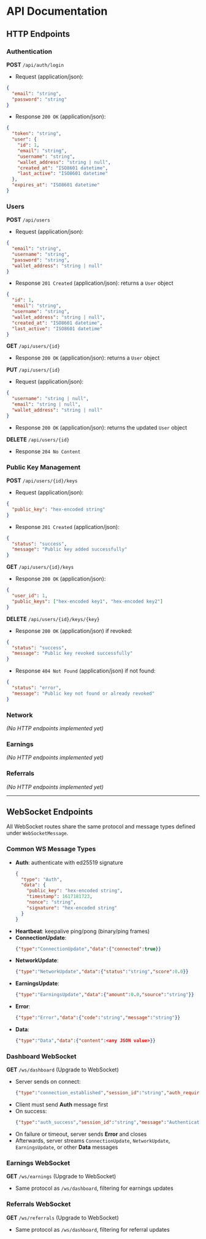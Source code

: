 # API Documentation

## HTTP Endpoints

### Authentication
**POST** `/api/auth/login`

- Request (application/json):
```json
{
  "email": "string",
  "password": "string"
}
```
- Response `200 OK` (application/json):
```json
{
  "token": "string",
  "user": {
    "id": 1,
    "email": "string",
    "username": "string",
    "wallet_address": "string | null",
    "created_at": "ISO8601 datetime",
    "last_active": "ISO8601 datetime"
  },
  "expires_at": "ISO8601 datetime"
}
```

### Users

**POST** `/api/users`
- Request (application/json):
```json
{
  "email": "string",
  "username": "string",
  "password": "string",
  "wallet_address": "string | null"
}
```
- Response `201 Created` (application/json): returns a `User` object
```json
{
  "id": 1,
  "email": "string",
  "username": "string",
  "wallet_address": "string | null",
  "created_at": "ISO8601 datetime",
  "last_active": "ISO8601 datetime"
}
```

**GET** `/api/users/{id}`
- Response `200 OK` (application/json): returns a `User` object

**PUT** `/api/users/{id}`
- Request (application/json):
```json
{
  "username": "string | null",
  "email": "string | null",
  "wallet_address": "string | null"
}
```
- Response `200 OK` (application/json): returns the updated `User` object

**DELETE** `/api/users/{id}`
- Response `204 No Content`

### Public Key Management

**POST** `/api/users/{id}/keys`
- Request (application/json):
```json
{
  "public_key": "hex-encoded string"
}
```
- Response `201 Created` (application/json):
```json
{
  "status": "success",
  "message": "Public key added successfully"
}
```

**GET** `/api/users/{id}/keys`
- Response `200 OK` (application/json):
```json
{
  "user_id": 1,
  "public_keys": ["hex-encoded key1", "hex-encoded key2"]
}
```

**DELETE** `/api/users/{id}/keys/{key}`
- Response `200 OK` (application/json) if revoked:
```json
{
  "status": "success",
  "message": "Public key revoked successfully"
}
```
- Response `404 Not Found` (application/json) if not found:
```json
{
  "status": "error",
  "message": "Public key not found or already revoked"
}
```

### Network
*(No HTTP endpoints implemented yet)*

### Earnings
*(No HTTP endpoints implemented yet)*

### Referrals
*(No HTTP endpoints implemented yet)*

---

## WebSocket Endpoints

All WebSocket routes share the same protocol and message types defined under `WebSocketMessage`.

### Common WS Message Types
- **Auth**: authenticate with ed25519 signature
  ```json
  {
    "type": "Auth",
    "data": {
      "public_key": "hex-encoded string",
      "timestamp": 1617181723,
      "nonce": "string",
      "signature": "hex-encoded string"
    }
  }
  ```
- **Heartbeat**: keepalive ping/pong (binary/ping frames)
- **ConnectionUpdate**:
  ```json
  {"type":"ConnectionUpdate","data":{"connected":true}}
  ```
- **NetworkUpdate**:
  ```json
  {"type":"NetworkUpdate","data":{"status":"string","score":0.0}}
  ```
- **EarningsUpdate**:
  ```json
  {"type":"EarningsUpdate","data":{"amount":0.0,"source":"string"}}
  ```
- **Error**:
  ```json
  {"type":"Error","data":{"code":"string","message":"string"}}
  ```
- **Data**:
  ```json
  {"type":"Data","data":{"content":<any JSON value>}}
  ```

### Dashboard WebSocket
**GET** `/ws/dashboard` (Upgrade to WebSocket)
- Server sends on connect:
  ```json
  {"type":"connection_established","session_id":"string","auth_required":true,"message":"Please authenticate with an ed25519 signature"}
  ```
- Client must send **Auth** message first
- On success:
  ```json
  {"type":"auth_success","session_id":"string","message":"Authentication successful"}
  ```
- On failure or timeout, server sends **Error** and closes
- Afterwards, server streams `ConnectionUpdate`, `NetworkUpdate`, `EarningsUpdate`, or other **Data** messages

### Earnings WebSocket
**GET** `/ws/earnings` (Upgrade to WebSocket)
- Same protocol as `/ws/dashboard`, filtering for earnings updates

### Referrals WebSocket
**GET** `/ws/referrals` (Upgrade to WebSocket)
- Same protocol as `/ws/dashboard`, filtering for referral updates

